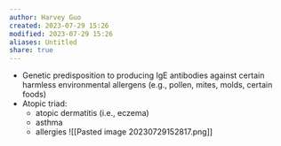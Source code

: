 ```yaml
---
author: Harvey Guo
created: 2023-07-29 15:26
modified: 2023-07-29 15:26
aliases: Untitled
share: true
---
```

- Genetic predisposition to producing IgE antibodies against certain harmless environmental allergens (e.g., pollen, mites, molds, certain foods)
- Atopic triad:
	- atopic dermatitis (i.e., eczema)
	- asthma 
	- allergies
![[Pasted image 20230729152817.png]]

